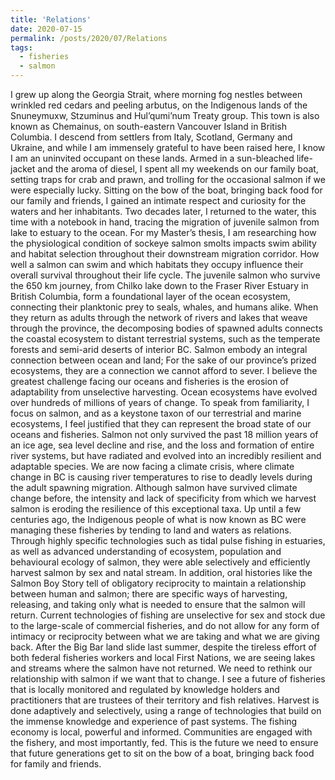```yaml
---
title: 'Relations'
date: 2020-07-15
permalink: /posts/2020/07/Relations
tags:
  - fisheries
  - salmon
---
```

I grew up along the Georgia Strait, where morning fog nestles between wrinkled red cedars and peeling arbutus, on the Indigenous lands of the Snuneymuxw, Stzuminus and Hul’qumi’num Treaty group. This town is also known as Chemainus, on south-eastern Vancouver Island in British Columbia. I descend from settlers from Italy, Scotland, Germany and Ukraine, and while I am immensely grateful to have been raised here, I know I am an uninvited occupant on these lands. Armed in a sun-bleached life-jacket and the aroma of diesel, I spent all my weekends on our family boat, setting traps for crab and prawn, and trolling for the occasional salmon if we were especially lucky. Sitting on the bow of the boat, bringing back food for our family and friends, I gained an intimate respect and curiosity for the waters and her inhabitants. Two decades later, I returned to the water, this time with a notebook in hand, tracing the migration of juvenile salmon from lake to estuary to the ocean. 
	For my Master’s thesis, I am researching how the physiological condition of sockeye salmon smolts impacts swim ability and habitat selection throughout their downstream migration corridor. How well a salmon can swim and which habitats they occupy influence their overall survival throughout their life cycle. The juvenile salmon who survive the 650 km journey, from Chilko lake down to the Fraser River Estuary in British Columbia, form a foundational layer of the ocean ecosystem, connecting their planktonic prey to seals, whales, and humans alike. When they return as adults through the network of rivers and lakes that weave through the province, the decomposing bodies of spawned adults connects the coastal ecosystem to distant terrestrial systems, such as the temperate forests and semi-arid deserts of interior BC. Salmon embody an integral connection between ocean and land; For the sake of our province’s prized ecosystems, they are a connection we cannot afford to sever. 
	I believe the greatest challenge facing our oceans and fisheries is the erosion of adaptability from unselective harvesting. Ocean ecosystems have evolved over hundreds of millions of years of change. To speak from familiarity, I focus on salmon, and as a keystone taxon of our terrestrial and marine ecosystems, I feel justified that they can represent the broad state of our oceans and fisheries. Salmon not only survived the past 18 million years of an ice age, sea level decline and rise, and the loss and formation of entire river systems, but have radiated and evolved into an incredibly resilient and adaptable species. We are now facing a climate crisis, where climate change in BC is causing river temperatures to rise to deadly levels during the adult spawning migration. Although salmon have survived climate change before, the intensity and lack of specificity from which we harvest salmon is eroding the resilience of this exceptional taxa. 
	Up until a few centuries ago, the Indigenous people of what is now known as BC were managing these fisheries by tending to land and waters as relations. Through highly specific technologies such as tidal pulse fishing in estuaries, as well as advanced understanding of ecosystem, population and behavioural ecology of salmon, they were able selectively and efficiently harvest salmon by sex and natal stream. In addition, oral histories like the Salmon Boy Story tell of obligatory reciprocity to maintain a relationship between human and salmon; there are specific ways of harvesting, releasing, and taking only what is needed to ensure that the salmon will return.
	Current technologies of fishing are unselective for sex and stock due to the large-scale of commercial fisheries, and do not allow for any form of intimacy or reciprocity between what we are taking and what we are giving back. After the Big Bar land slide last summer, despite the tireless effort of both federal fisheries workers and local First Nations, we are seeing lakes and streams where the salmon have not returned. We need to rethink our relationship with salmon if we want that to change. 
	I see a future of fisheries that is locally monitored and regulated by knowledge holders and practitioners that are trustees of their territory and fish relatives. Harvest is done adaptively and selectively, using a range of technologies that build on the immense knowledge and experience of past systems. The fishing economy is local, powerful and informed. Communities are engaged with the fishery, and most importantly, fed. This is the future we need to ensure that future generations get to sit on the bow of a boat, bringing back food for family and friends.

